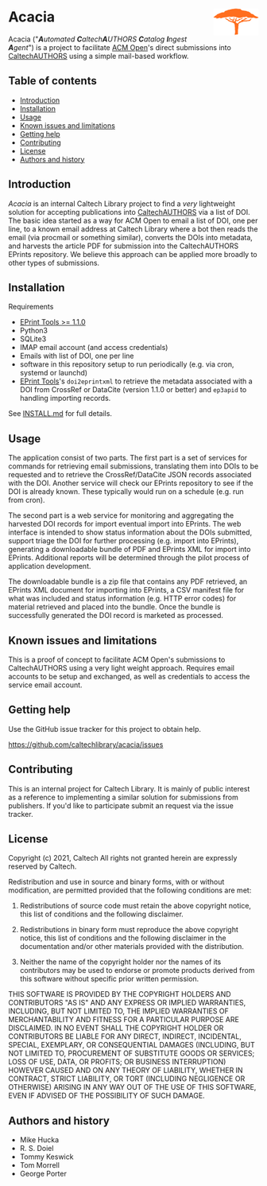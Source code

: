Acacia<img width="18%" align="right" src=".graphics/acacia-icon.svg">
=======================================================================

Acacia ("_**A**utomated **C**altech**A**UTHORS **C**atalog **I**ngest **A**gent_") is a project to facilitate [ACM Open](https://libraries.acm.org/subscriptions-access/acmopen)'s direct submissions into [CaltechAUTHORS](https://authors.library.caltech.edu) using a simple mail-based workflow.


Table of contents
-----------------

* [Introduction](#introduction)
* [Installation](#installation)
* [Usage](#usage)
* [Known issues and limitations](#known-issues-and-limitations)
* [Getting help](#getting-help)
* [Contributing](#contributing)
* [License](#license)
* [Authors and history](#authors-and-history)


Introduction
------------

_Acacia_ is an internal Caltech Library project to find a _very_ lightweight solution for accepting publications into [CaltechAUTHORS](https://authors.library.caltech.edu) via a list of DOI. The basic idea started as a way for ACM Open to email a list of DOI, one per line, to a known email address at Caltech Library where a bot then reads the email (via procmail or something similar), converts the DOIs into metadata, and harvests the article PDF for submission into the CaltechAUTHORS EPrints repository. We believe this approach can be applied more broadly to other types of submissions.


Installation
------------

Requirements

+ [EPrint Tools >= 1.1.0](https://github.com/caltechlibrary/eprinttools/releases)
+ Python3
+ SQLite3
+ IMAP email account (and access credentials)
+ Emails with list of DOI, one per line
+ software in this repository setup to run periodically (e.g. via cron, systemd or launchd)
+ [EPrint Tools](https://github.com/caltechlibrary/eprinttools)'s `doi2eprintxml` to retrieve the metadata associated with a DOI from CrossRef or DataCite (version 1.1.0 or better) and `ep3apid` to handling importing records.

See [INSTALL.md](INSTALL.md) for full details.


Usage
-----

The application consist of two parts. The first part is
a set of services for commands for retrieving email submissions,
translating them into DOIs to be requested and to retrieve
the CrossRef/DataCite JSON records associated with the DOI.
Another service will check our EPrints repository to see
if the DOI is already known.  These typically would run on a
schedule (e.g. run from cron).

The second part is a web service for monitoring and aggregating
the harvested DOI records for import eventual import into EPrints.
The web interface is intended to show status information about
the DOIs submitted, support triage the DOI for further processing
(e.g. import into EPrints), generating a downloadable bundle of
PDF and EPrints XML for import into EPrints. Additional reports
will be determined through the pilot process of application
development.

The downloadable bundle is a zip file that contains any PDF
retrieved, an EPrints XML document for importing into EPrints,
a CSV manifest file for what was included and status information
(e.g. HTTP error codes) for material retrieved and placed into the
bundle. Once the bundle is successfully generated the DOI record
is marketed as processed.


Known issues and limitations
----------------------------

This is a proof of concept to facilitate ACM Open's submissions
to CaltechAUTHORS using a very light weight approach. Requires
email accounts to be setup and exchanged, as well as credentials
to access the service email account.

Getting help
------------

Use the GitHub issue tracker for this project to obtain help.

https://github.com/caltechlibrary/acacia/issues


Contributing
------------

This is an internal project for Caltech Library. It is mainly of
public interest as a reference to implementing a similar solution
for submissions from publishers.  If you'd like to participate
submit an request via the issue tracker.

License
-------

Copyright (c) 2021, Caltech
All rights not granted herein are expressly reserved by Caltech.

Redistribution and use in source and binary forms, with or without modification, are permitted provided that the following conditions are met:

1. Redistributions of source code must retain the above copyright notice, this list of conditions and the following disclaimer.

2. Redistributions in binary form must reproduce the above copyright notice, this list of conditions and the following disclaimer in the documentation and/or other materials provided with the distribution.

3. Neither the name of the copyright holder nor the names of its contributors may be used to endorse or promote products derived from this software without specific prior written permission.

THIS SOFTWARE IS PROVIDED BY THE COPYRIGHT HOLDERS AND CONTRIBUTORS "AS IS" AND ANY EXPRESS OR IMPLIED WARRANTIES, INCLUDING, BUT NOT LIMITED TO, THE IMPLIED WARRANTIES OF MERCHANTABILITY AND FITNESS FOR A PARTICULAR PURPOSE ARE DISCLAIMED. IN NO EVENT SHALL THE COPYRIGHT HOLDER OR CONTRIBUTORS BE LIABLE FOR ANY DIRECT, INDIRECT, INCIDENTAL, SPECIAL, EXEMPLARY, OR CONSEQUENTIAL DAMAGES (INCLUDING, BUT NOT LIMITED TO, PROCUREMENT OF SUBSTITUTE GOODS OR SERVICES; LOSS OF USE, DATA, OR PROFITS; OR BUSINESS INTERRUPTION) HOWEVER CAUSED AND ON ANY THEORY OF LIABILITY, WHETHER IN CONTRACT, STRICT LIABILITY, OR TORT (INCLUDING NEGLIGENCE OR OTHERWISE) ARISING IN ANY WAY OUT OF THE USE OF THIS SOFTWARE, EVEN IF ADVISED OF THE POSSIBILITY OF SUCH DAMAGE.


Authors and history
-------------------

+ Mike Hucka
+ R. S. Doiel
+ Tommy Keswick
+ Tom Morrell
+ George Porter

